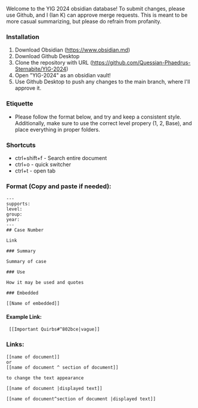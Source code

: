Welcome to the YIG 2024 obsidian database! To submit changes, please use Github, and I (Ian K) can approve merge requests. This is meant to be more casual summarizing, but please do refrain from profanity.

### Installation
1. Download Obsidian (https://www.obsidian.md)
2. Download Github Desktop
3. Clone the repository with URL (https://github.com/Quessian-Phaedrus-Sternabite/YIG-2024)
4. Open "YIG-2024" as an obsidian vault!
5. Use Github Desktop to push any changes to the main branch, where I'll approve it.
### Etiquette 
* Please follow the format below, and try and keep a consistent style. Additionally, make sure to use the correct level propery (1, 2, Base), and place everything in proper folders.

### Shortcuts

* ctrl+shift+f - Search entire document
* ctrl+o - quick switcher
* ctrl+t - open tab

### Format (Copy and paste if needed):

```
---
supports: 
level: 
group: 
year:
---
## Case Number

Link

### Summary

Summary of case

### Use

How it may be used and quotes

### Embedded

[[Name of embedded]]
```


#### Example Link:
```
 [[Important Quirbs#^802bce|vague]]
```
### Links:
```
[[name of document]]
or
[[name of document ^ section of document]]

to change the text appearance

[[name of document |displayed text]]

[[name of document^section of document |displayed text]]
```
